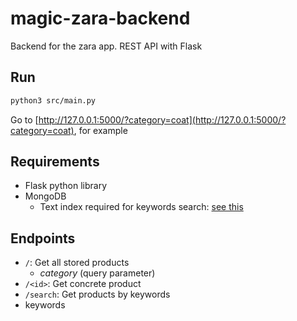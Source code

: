 # magic-zara-backend
Backend for the zara app.
REST API with Flask

## Run
``` bash
python3 src/main.py
```
Go to [http://127.0.0.1:5000/?category=coat](http://127.0.0.1:5000/?category=coat), for example

## Requirements
- Flask python library
- MongoDB
  - Text index required for keywords search: [see this](https://docs.mongodb.com/manual/core/index-text/)

## Endpoints
- `/`: Get all stored products
  - _category_ (query parameter)
- `/<id>`: Get concrete product
- `/search`: Get products by keywords
 - keywords
